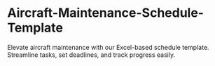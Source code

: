 # Aircraft-Maintenance-Schedule-Template
Elevate aircraft maintenance with our Excel-based schedule template. Streamline tasks, set deadlines, and track progress easily. 
